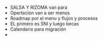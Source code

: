 - SALSA Y RIZOMA van para
- Opertación van a ser menos
- Roadmap por el menu y flujos y procesos
- EL primero es SNI y luego becas
- Calendario para migración
-